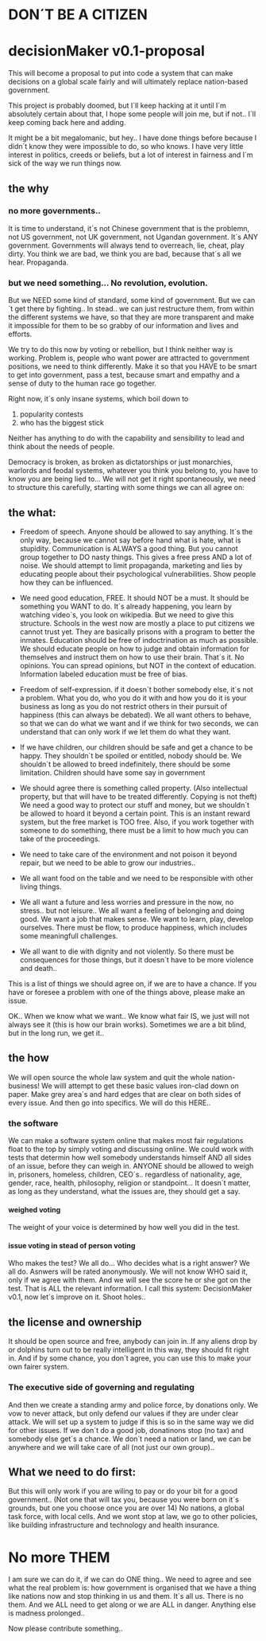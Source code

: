 # DON´T BE A CITIZEN

# decisionMaker v0.1-proposal
This will become a proposal to put into code a system that can make decisions on a global scale fairly and will ultimately replace nation-based government.

This project is probably doomed, but I´ll keep hacking at it until I´m absolutely certain about that, I hope some people will join me, but if not.. I´ll keep coming back here and adding.

It might be a bit megalomanic, but hey.. 
I have done things before because I didn´t know they were impossible to do, so who knows.
I have very little interest in politics, creeds or beliefs, but a lot of interest in fairness and I´m sick of the way we run things now.


## the why
### no more governments..
It is time to understand, it´s not Chinese government that is the problemn, not US government, not UK government, not Ugandan government. It´s ANY government. 
Governments will always tend to overreach, lie, cheat, play dirty. 
You think we are bad, we think you are bad, because that´s all we hear. 
Propaganda. 

### but we need something... No revolution, evolution.
But we NEED some kind of standard, some kind of government. But we can´t get there by fighting..
In stead.. we can just restructure them, from within the different systems we have, so that they are more transparent and make it impossible for them to be so grabby of our information and lives and efforts. 

We try to do this now by voting or rebellion, but I think neither way is working. Problem is, people who want power are attracted to government positions, we need to think differently. Make it so that you HAVE to be smart to get into government, pass a test, because smart and empathy and a sense of duty to the human race go together. 

Right now, it´s only insane systems, which boil down to
1. popularity contests 
2. who has the biggest stick

Neither has anything to do with the capability and sensibility to lead and think about the needs of people.

Democracy is broken, as broken as dictatorships or just monarchies, warlords and feodal systems, whatever you think you belong to, you have to know you are being lied to... 
We will not get it right spontaneously, we need to structure this carefully,  starting with some things we can all agree on: 

## the what:
- Freedom of speech. Anyone should be allowed to say anything. It´s the only way, because we cannot say before hand what is hate, what is stupidity. Communication is ALWAYS a good thing. But you cannot group together to DO nasty things.
This gives a free press AND a lot of noise. We should attempt to limit propaganda, marketing and lies by educating people about their psychological vulnerabilities. Show people how they can be influenced. 

- We need good education, FREE. It should NOT be a must. It should be something you WANT to do. It´s already happening, you learn by watching video´s, you look on wikipedia. But we need to give this structure.  Schools in the west now are mostly a place to put citizens we cannot trust yet. They are basically prisons with a program to better the inmates. 
Education should be free of indoctrination as much as possible. We should educate people on how to judge and obtain information for themselves and instruct them on how to use their brain. That´s it. No opinions. You can spread opinions, but NOT in the context of education. Information labeled education must be free of bias.

- Freedom of self-expression. if it doesn´t bother somebody else, it´s not a problem. What you do, who you do it with and how you do it is your business as long as you do not restrict others in their pursuit of happiness (this can always be debated).
We all want others to behave, so that we can do what we want and if we think for two seconds, we can understand that can only work if we let them do what they want. 

- If we have children, our children should be safe and get a chance to be happy. 
 They shouldn´t be spoiled or entitled, nobody should be. 
  We shouldn´t be allowed to breed indefinitely, there should be some limitation. Children should have some say in government

- We should agree there is something called property. 
(Also intellectual property, but that will have to be treated differently. Copying is not theft) 
 We need a good way to protect our stuff and money, but we shouldn´t be allowed to hoard it beyond a certain point. 
 This is an instant reward system, but the free market is TOO free. Also, if you work together with someone to do something, there  must be a limit to how much you can take of the proceedings. 
 
- We need to take care of the environment and not poison it beyond repair, but we need to be able to grow our industries.. 

- We all want food on the table and we need to be responsible with other living things. 

- We all want a future and less worries and pressure in the now, no stress.. but not leisure.. We all want a feeling of belonging and doing good. We want a job that makes sense. We want to learn, play, develop ourselves. There must be flow, to produce happiness, which includes some meaningfull challenges.

- We all want to die with dignity and not violently.  So there must be consequences for those things, but it doesn´t have to be more violence and death..

This is a list of things we should agree on, if we are to have a chance.
If you have or foresee a problem with one of the things above, please make an issue.

OK.. When we know what we want.. 
We know what fair IS, we just will not always see it (this is how our brain works). 
Sometimes we are a bit blind, but in the long run, we get it..

## the how
We will open source the whole law system and quit the whole nation-business! 
We willl attempt to get these basic values iron-clad down on paper. 
Make grey area´s and hard edges that are clear on both sides of every issue. And then go into specifics. 
We will do this HERE..

### the software
We can make a software system online that makes most fair regulations float to the top by simply voting and discussing online. 
We could work with tests that determin how well somebody understands himself AND all sides of an issue, before they can weigh in. ANYONE should be allowed to weigh in, prisoners, homeless, children, CEO´s.. regardless of nationality, age, gender, race, health, philosophy, religion or standpoint... 
It doesn´t matter, as long as they understand, what the issues are, they should get a say. 
#### weighed voting
The weight of your voice is determined by how well you did in the test.

#### issue voting in stead of person voting
Who makes the test? We all do... Who decides what is a right answer? We all do. Asnwers will be rated anonymously. We will not know WHO said it, only if we agree with them. And we will see the score he or she got on the test. That is ALL the relevant information. 
I call this system: DecisionMaker v0.1, now let´s improve on it. Shoot holes..

## the license and ownership
It should be open source and free, anybody can join in..If any aliens drop by or dolphins turn out to be really intelligent in this way, they should fit right in.
And if by some chance, you don´t agree, you can use this to make your own fairer system.

### The executive side of governing and regulating 
And then we create a standing army and police force, by donations only. We vow to never attack, but only defend our values if they are under clear attack. We will set up a system to judge if this is so in the same way we did for other issues. 
If we don´t do a good job, donatinons stop (no tax) and somebody else get´s a chance. 
We don´t need a nation or land, we can be anywhere and we will take care of all (not just our own group)..

## What we need to do first:
But this will only work if you are wiling to pay or do your bit for a good government.. (Not one that will tax you, because you were born on it´s grounds, but one you choose once you are over 14)
No nations, a global task force, with local cells. And we wont stop at law, we go to other policies, like building infrastructure and technology and health insurance. 

# No more THEM
I am sure we can do it, if we can do ONE thing..
We need to agree and see what the real problem is: 
how government is organised that we have a thing like nations now and stop thinking in us and them. It´s all us. There is no them. And we ALL need to get along or we are ALL in danger.
Anything else is madness prolonged..

Now please contribute something..

